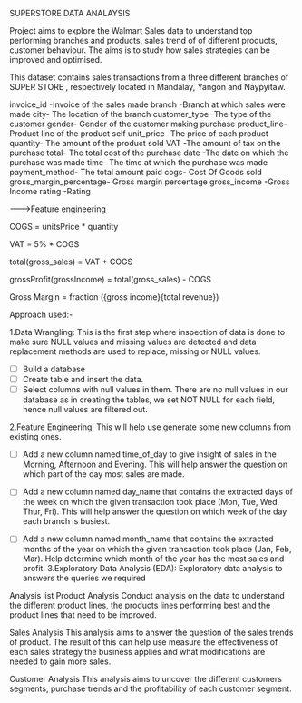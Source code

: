 SUPERSTORE DATA ANALAYSIS

Project aims to explore the Walmart Sales data to understand top performing branches and products, sales trend of of different products, customer behaviour. The aims is to study how sales strategies can be improved and optimised. 

This dataset contains sales transactions from a three different branches of SUPER STORE , respectively located in Mandalay, Yangon and Naypyitaw. 

invoice_id	-Invoice of the sales made
branch	-Branch at which sales were made
city-	The location of the branch
customer_type	-The type of the customer
gender-	Gender of the customer making purchase
product_line-	Product line of the product self
unit_price-	The price of each product
quantity-	The amount of the product sold
VAT	-The amount of tax on the purchase
total-	The total cost of the purchase
date	-The date on which the purchase was made
time-	The time at which the purchase was made
payment_method-	The total amount paid
cogs-	Cost Of Goods sold
gross_margin_percentage-	Gross margin percentage
gross_income	-Gross Income
rating	-Rating


———>Feature engineering 

COGS = unitsPrice * quantity 

VAT = 5% * COGS 

total(gross_sales) = VAT + COGS 

grossProfit(grossIncome) = total(gross_sales) - COGS 

Gross Margin = fraction
({gross income}{total revenue})


Approach used:-

1.Data Wrangling: This is the first step where inspection of data is done to make sure NULL values and missing values are detected and data replacement methods are used to replace, missing or NULL values.
- [ ] Build a database
- [ ] Create table and insert the data.
- [ ] Select columns with null values in them. There are no null values in our database as in creating the tables, we set NOT NULL for each field, hence null values are filtered out.

2.Feature Engineering: This will help use generate some new columns from existing ones.
- [ ] Add a new column named time_of_day to give insight of sales in the Morning, Afternoon and Evening. This will help answer the question on which part of the day most sales are made.
- [ ] Add a new column named day_name that contains the extracted days of the week on which the given transaction took place (Mon, Tue, Wed, Thur, Fri). This will help answer the question on which week of the day each branch is busiest.
- [ ] Add a new column named month_name that contains the extracted months of the year on which the given transaction took place (Jan, Feb, Mar). Help determine which month of the year has the most sales and profit.
3.Exploratory Data Analysis (EDA): Exploratory data analysis to answers the queries we required 


Analysis list 
Product Analysis
Conduct analysis on the data to understand the different product lines, the products lines performing best and the product lines that need to be improved.

Sales Analysis
This analysis aims to answer the question of the sales trends of product. The result of this can help use measure the effectiveness of each sales strategy the business applies and what modifications are needed to gain more sales.

Customer Analysis
This analysis aims to uncover the different customers segments, purchase trends and the profitability of each customer segment.

